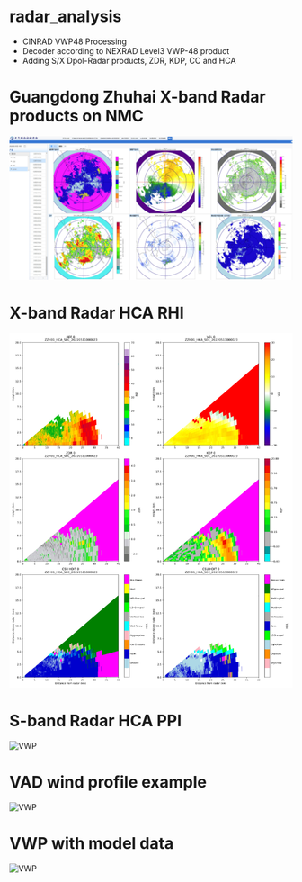 # radar_analysis
- CINRAD VWP48 Processing
- Decoder according to NEXRAD Level3 VWP-48 product
- Adding S/X Dpol-Radar products, ZDR, KDP, CC and HCA

# Guangdong Zhuhai X-band Radar products on NMC
![VWP](./figs/珠海XPAR.jpg )

# X-band Radar HCA RHI
![VWP](./figs/ZZH01_HCA_SEC_20220511000023_sec_000.png )

# S-band Radar HCA PPI
![VWP](./figs/Z9200_hca_20220511000000_swp00.png)

# VAD wind profile example
![VWP](./figs/VWP_Z9200_20200508000000.png)

# VWP with model data
![VWP](./figs/vwp_x_model.jpg)
